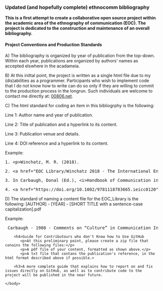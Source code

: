 <!DOCTYPE html>
<html>
   <head>
      <h3>Updated (and hopefully complete) ethnocomm bibliography</h3>
      <p><b>This is a first attempt to create a collaborative open source project within the academic area of the ethnography of communication (EOC). The project is dedicated to the construction and maintenance of an overall bibliography.</b></p>
   </head>
	
   <body>
        <h4>Project Conventions and Production Standards</h2>
            <p>A) The bibliography is organized by year of publication from the top-down. Within each year, publications are organized by authors' names as accepted elswhere in the acadameia.</p>
            <p>B) At this inittal point, the project is written as a single html file due to my (dis)abilities as a programmer. Participants who wish to implement code that I do not know how to write can do so only if they are willing to commit to the production process in the longrun. Such              
                      individuals are welcome to contact me directly at: <a href="https://00806.net/?page_id=7">00806.net</a>.</p>       
            <p>C) The html standard for coding an item in this bibliogrphy is the following:</p>
            <p>Line 1: Author name and year of publication.</p>
            <p>Line 2: Title of publication and a hyperlink to its content.</p>
            <p>Line 3: Publication venue and details.</p>
            <p>Line 4: DOI reference and a hyperlink to its content.</p>
            <p>Example:</p>
            <pre>1. &lt;p&gt;Winchatz, M. R. (2018).</pre>
            <pre>2. &lt;a href=&quot;EOC_Library/Winchatz 2018 - The International Encyclopedia of Intercultural Communication.pdf&quot;&gt; Ethnography of cultural communication&lt;/a&gt;.</pre>
            <pre>3. In Carbaugh, Donal (Ed.), &lt;i&gt;Handbook of Communication in Cross-Cultural Perspective&lt;/i&gt; (pp. 65-75). Routledge.</pre>
            <pre>4. &lt;a href=&quot;https://doi.org/10.1002/9781118783665.ieicc0120&quot;&gt;https://doi.org/10.1002/9781118783665.ieicc0120&lt;/a&gt;&lt;/p&gt;</pre>
            <p>D) The standard of naming a content file for the EOC_Library is the following: [AUTHOR] - [YEAR] - [SHORT TITLE with a sentence-case capitalization].pdf 
            <p>Example:</p>
            <pre> Carbaugh - 1988 - Comments on “Culture” in Communication Inquiry.pdf.</pre>    
            
        <h4>Guide for Contributours who don't Know how to Use GitHub
           <p>At this preliminary point, please create a zip file that conains the following files:</p>
           <p>A pdf file of your content, formatted as shown above.</p>
           <p>A txt file that contans the publication's reference, in the html format described above if possible.>
           
        <h3>A more complete guide that explains how to report on and fix issues directly on GitHub, as well as to contribute code to the project will be published in the near future.
    
    </body>
</html>
   		      